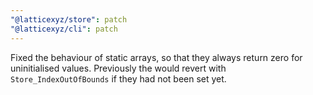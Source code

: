 ```yaml
---
"@latticexyz/store": patch
"@latticexyz/cli": patch
---
```


Fixed the behaviour of static arrays, so that they always return zero for uninitialised values. Previously the would revert with `Store_IndexOutOfBounds` if they had not been set yet.
